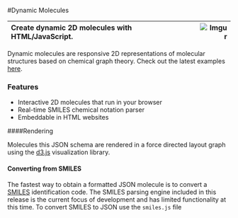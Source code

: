 #Dynamic Molecules

|Create dynamic 2D molecules with HTML/JavaScript.|![Imgur](http://i.imgur.com/sVPFz7l.png)|
|:--|--:|

Dynamic molecules are responsive 2D representations of molecular structures based on chemical graph theory. Check out the latest examples [here](http://bl.ocks.org/chemplexity/raw/bcd198a9604d8943b5dc/).

### Features
* Interactive 2D molecules that run in your browser
* Real-time SMILES chemical notation parser
* Embeddable in HTML websites

####Rendering

Molecules this JSON schema are rendered in a force directed layout graph using the [d3.js](https://github.com/mbostock/d3/wiki/Force-Layout) visualization library.

#### Converting from SMILES

The fastest way to obtain a formatted JSON molecule is to convert a [SMILES](http://www.daylight.com/dayhtml/doc/theory/theory.smiles.html) identification code. The SMILES parsing engine included in this release is the current focus of development and has limited functionality at this time. To convert SMILES to JSON use the `smiles.js` file 
